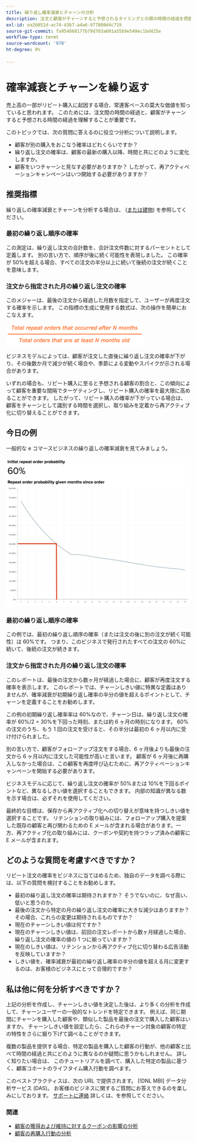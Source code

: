 ```yaml
---
title: 繰り返し確率減衰とチャーンの分析
description: 注文と顧客がチャーンすると予想されるタイミングとの間の時間の経過を把握します。
exl-id: ea26052d-ac74-43b7-a4a6-977800d4c719
source-git-commit: fa954868177b79d703a601a55b9e549ec1bd425e
workflow-type: tm+mt
source-wordcount: '970'
ht-degree: 0%

---
```


# 確率減衰とチャーンを繰り返す

売上高の一部がリピート購入に起因する場合、常連客ベースの莫大な価値を知っていると思われます。 このためには、注文間の時間の経過と、顧客がチャーンすると予想される時間の経過を理解することが重要です。

このトピックでは、次の質問に答えるのに役立つ分析について説明します。

* 顧客が別の購入をおこなう確率はどれくらいですか？
* 繰り返し注文の確率は、顧客の最新の購入以降、時間と共にどのように変化しますか。
* 顧客をいつチャーンと見なす必要がありますか？ したがって、再アクティベーションキャンペーンはいつ開始する必要がありますか？

## 推奨指標

繰り返しの確率減衰とチャーンを分析する場合は、 ([または建物](../../data-user/reports/ess-manage-data-metrics.md)) を参照してください。

### 最初の繰り返し順序の確率

この測定は、繰り返し注文の合計数を、合計注文件数に対するパーセントとして定義します。 別の言い方で、順序が後に続く可能性を表現しました。 この確率が 50%を超える場合、すべての注文の半分以上に続いて後続の注文が続くことを意味します。

### 注文から指定された月の繰り返し注文の確率

このメジャーは、最後の注文から経過した月数を指定して、ユーザーが再度注文する確率を示します。 この指標の生成に使用する数式は、次の操作を簡単におこなえます。

![確率式を繰り返す](../../assets/Repeat_probability_formula.png)

ビジネスモデルによっては、顧客が注文した直後に繰り返し注文の確率が下がり、その後数か月で減少が続く場合や、季節による変動やスパイクが示される場合があります。

いずれの場合も、リピート購入に至ると予想される顧客の割合と、この傾向によって顧客を重要な間隔でターゲティングし、リピート購入の確率を最大限に高めることができます。 したがって、リピート購入の確率が下がっている場合は、顧客をチャーンとして識別する時間を選択し、取り組みを定着から再アクティブ化に切り替えることができます。

## 今日の例

一般的な e コマースビジネスの繰り返しの確率減衰を見てみましょう。

![注文から数か月後に指定された最初の繰り返し注文確率繰り返し注文確率。](../../assets/Order_probability_reports.png)

### 最初の繰り返し順序の確率

この例では、最初の繰り返し順序の確率（または注文の後に別の注文が続く可能性）は 60%です。 つまり、このビジネスで発行されたすべての注文の 60%に続いて、後続の注文が続きます。

### 注文から指定された月の繰り返し注文の確率

このレポートは、最後の注文から数ヶ月が経過した場合に、顧客が再度注文する確率を表示します。 このレポートでは、チャーンしきい値に特異な定義はありませんが、確率減衰が初期繰り返し確率の半分の値を超えるポイントとして、チャーンを定義することをお勧めします。

この例の初期繰り返し確率率は 60%なので、チャーン日は、繰り返し注文の確率が 60%/2 = 30%を下回った時刻、または約 6 ヶ月の時刻になります。 60%の注文のうち、もう 1 回の注文を受けると、その半分は最初の 6 ヶ月以内に受け付けられました。

別の言い方で、顧客がフォローアップ注文をする場合、6 ヶ月後よりも最後の注文から 6 ヶ月以内に注文した可能性が高いと言います。 顧客が 6 ヶ月後に再購入しなかった場合は、この顧客を再度呼び込むために、再アクティベーションキャンペーンを開始する必要があります。

ビジネスモデルに応じて、繰り返し注文の確率が 50%または 10%を下回るポイントなど、異なるしきい値を選択することもできます。 内部の知識が異なる数を示す場合は、必ずそれを使用してください。

最終的な目標は、保存から再アクティブ化への切り替えが意味を持つしきい値を選択することです。 リテンションの取り組みには、フォローアップ購入を提案した既存の顧客と再び関わるための E メールが含まれる場合があります。一方、再アクティブ化の取り組みには、クーポンや契約を持つラップ済みの顧客に E メールが含まれます。

## どのような質問を考慮すべきですか？

リピート注文の確率をビジネスに当てはめるため、独自のデータを調べる際には、以下の質問を検討することをお勧めします。

* 最初の繰り返し注文の確率は期待されますか？ そうでないのに、なぜ高い、低いと思うのか。
* 最後の注文から特定の月の繰り返し注文の確率に大きな減少はありますか？ その場合、これらの変更は期待されるものですか？
* 現在のチャーンしきい値は何ですか？
* 現在のチャーンしきい値は、前回の注文レポートから数ヶ月経過した場合、繰り返し注文の確率の値の 1 つに揃っていますか？
* 現在のしきい値は、リテンションから再アクティブ化に切り替わる広告活動を反映していますか？
* しきい値を、確率減衰が最初の繰り返し確率の半分の値を超える月に変更するのは、お客様のビジネスにとって合理的ですか？

## 私は他に何を分析すべきですか？

上記の分析を作成し、チャーンしきい値を決定した後は、より多くの分析を作成して、チャーンユーザーの一般的なトレンドを特定できます。 例えば、同じ期間にチャーンを購入した顧客や、類似した製品を最後の注文で購入した顧客はいますか。 チャーンしきい値を設定したら、これらのチャーン対象の顧客の特定の特性をさらに掘り下げて調べることができます。

複数の製品を提供する場合、特定の製品を購入した顧客の行動が、他の顧客と比べて時間の経過と共にどのように異なるのか疑問に思うかもしれません。 詳しく知りたい場合は、 このチュートリアルを調べて、購入した特定の製品に基づく、顧客コホートのライフタイム購入行動を調べます。

このベストプラクティスは、次の URL で提供されます。 [!DNL MBI] データ分析サービス (DAS)。 お客様のビジネスに関するご質問にお答えできるのを楽しみにしております。 [サポートに連絡](https://experienceleague.adobe.com/docs/commerce-knowledge-base/kb/troubleshooting/miscellaneous/mbi-service-policies.html?lang=en) 詳しくは、を参照してください。

### 関連

* [顧客の獲得および維持に対するクーポンの影響の分析](../analysis/coupon-impact.md)
* [顧客の再購入行動の分析](../analysis/repurchase-behavior.md)
